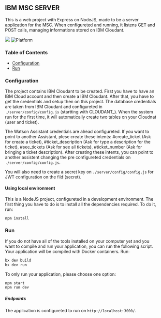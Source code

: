 ## IBM MSC SERVER

This is a web project with Express on NodeJS, made to be a server application for the MSC. When configureted and running, it listens GET and POST calls, managing informations stored on IBM Cloudant.

[![](https://img.shields.io/badge/IBM%20Cloud-powered-blue.svg)](https://bluemix.net)
![Platform](https://img.shields.io/badge/platform-NODE-lightgrey.svg?style=flat)

### Table of Contents
* [Configuration](#configuration)
* [Run](#run)

<a name="configuration"></a>
### Configuration

The project contains IBM Cloudant to be created. First you have to have an IBM Cloud account and then create a IBM Cloudant. After that, you have to get the credentials and setup then on this project. The database credentials are taken from IBM Cloudant and configureted in `./server/config/config.js` (startting with CLOUDANT_). When the system run for the first time, it will automatically create two tables on your Cloudnat (user and ticket).

The Watson Assistant credentials are alread configureted. If you want to point to another Assistant, plese create these intents: #create_ticket (Ask for create a ticket), #ticket_description (Ask for type a description for the ticket), #see_tickets (Ask for see all tickets), #ticket_number (Ask for bringing a ticket description). After creating these intents, you can point to another assistent changing the pre configureted credentials on `./server/config/config.js`.

You will also need to create a secret key on `./server/config/config.js` for JWT configuration on the fild (secret).

#### Using local environment
This is a NodeJS project, configureted in a development environment. The first thing you have to do is to install all the dependencies required. To do it, run:

```bash
npm install
```

<a name="run"></a>
### Run

If you do not have all of the tools installed on your computer yet and you want to compile and run your application, you can run the following script. Your application will be compiled with Docker containers. Run:

```bash
bx dev build
bx dev run
```

To only run your application, please choose one option:

```bash
npm start
npm run dev
```

##### Endpoints

The application is configureted to run on `http://localhost:3000/`.
